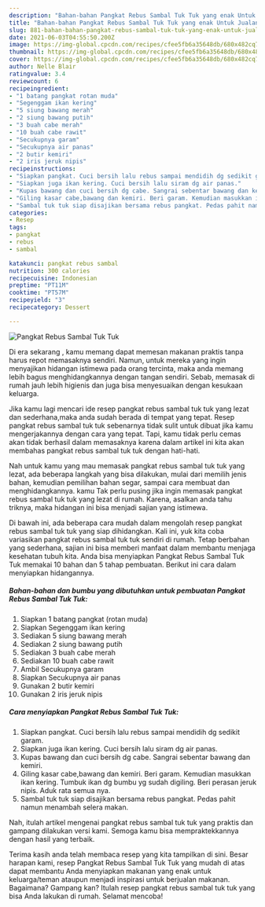 ```yaml
---
description: "Bahan-bahan Pangkat Rebus Sambal Tuk Tuk yang enak Untuk Jualan"
title: "Bahan-bahan Pangkat Rebus Sambal Tuk Tuk yang enak Untuk Jualan"
slug: 881-bahan-bahan-pangkat-rebus-sambal-tuk-tuk-yang-enak-untuk-jualan
date: 2021-06-03T04:55:50.200Z
image: https://img-global.cpcdn.com/recipes/cfee5fb6a35648db/680x482cq70/pangkat-rebus-sambal-tuk-tuk-foto-resep-utama.jpg
thumbnail: https://img-global.cpcdn.com/recipes/cfee5fb6a35648db/680x482cq70/pangkat-rebus-sambal-tuk-tuk-foto-resep-utama.jpg
cover: https://img-global.cpcdn.com/recipes/cfee5fb6a35648db/680x482cq70/pangkat-rebus-sambal-tuk-tuk-foto-resep-utama.jpg
author: Nelle Blair
ratingvalue: 3.4
reviewcount: 6
recipeingredient:
- "1 batang pangkat rotan muda"
- "Segenggam ikan kering"
- "5 siung bawang merah"
- "2 siung bawang putih"
- "3 buah cabe merah"
- "10 buah cabe rawit"
- "Secukupnya garam"
- "Secukupnya air panas"
- "2 butir kemiri"
- "2 iris jeruk nipis"
recipeinstructions:
- "Siapkan pangkat. Cuci bersih lalu rebus sampai mendidih dg sedikit garam."
- "Siapkan juga ikan kering. Cuci bersih lalu siram dg air panas."
- "Kupas bawang dan cuci bersih dg cabe. Sangrai sebentar bawang dan kemiri."
- "Giling kasar cabe,bawang dan kemiri. Beri garam. Kemudian masukkan ikan kering. Tumbuk ikan dg bumbu yg sudah digiling. Beri perasan jeruk nipis. Aduk rata semua nya."
- "Sambal tuk tuk siap disajikan bersama rebus pangkat. Pedas pahit namun menambah selera makan."
categories:
- Resep
tags:
- pangkat
- rebus
- sambal

katakunci: pangkat rebus sambal 
nutrition: 300 calories
recipecuisine: Indonesian
preptime: "PT11M"
cooktime: "PT57M"
recipeyield: "3"
recipecategory: Dessert

---
```



![Pangkat Rebus Sambal Tuk Tuk](https://img-global.cpcdn.com/recipes/cfee5fb6a35648db/680x482cq70/pangkat-rebus-sambal-tuk-tuk-foto-resep-utama.jpg)

Di era  sekarang , kamu memang dapat memesan makanan praktis tanpa harus repot memasaknya sendiri. Namun, untuk mereka yang ingin menyajikan hidangan istimewa pada orang tercinta, maka anda memang lebih bagus menghidangkannya dengan tangan sendiri. Sebab, memasak di rumah jauh lebih higienis dan juga bisa menyesuaikan dengan kesukaan keluarga.

Jika kamu lagi mencari ide resep pangkat rebus sambal tuk tuk yang lezat dan sederhana,maka anda sudah berada di tempat yang tepat. Resep pangkat rebus sambal tuk tuk  sebenarnya tidak sulit untuk dibuat jika kamu mengerjakannya dengan cara yang tepat. Tapi, kamu tidak perlu cemas akan tidak berhasil dalam memasaknya 
karena dalam artikel ini kita akan membahas pangkat rebus sambal tuk tuk dengan hati-hati.  



Nah untuk kamu yang mau memasak pangkat rebus sambal tuk tuk yang lezat, ada beberapa langkah yang bisa dilakukan, mulai dari memilih jenis bahan, kemudian pemilihan bahan segar, sampai cara membuat dan menghidangkannya. kamu Tak perlu pusing jika ingin memasak pangkat rebus sambal tuk tuk yang lezat di rumah. Karena, asalkan anda  tahu triknya, maka hidangan ini bisa menjadi sajian yang istimewa.

Di bawah ini, ada beberapa cara mudah dalam mengolah resep pangkat rebus sambal tuk tuk yang siap dihidangkan. Kali ini, yuk kita coba variasikan pangkat rebus sambal tuk tuk sendiri di rumah. Tetap berbahan yang sederhana, sajian ini bisa memberi manfaat dalam membantu menjaga kesehatan tubuh kita. Anda bisa menyiapkan Pangkat Rebus Sambal Tuk Tuk memakai 10 bahan dan 5 tahap pembuatan. Berikut ini cara dalam menyiapkan hidangannya.

<!--inarticleads1-->

##### Bahan-bahan dan bumbu yang dibutuhkan untuk pembuatan Pangkat Rebus Sambal Tuk Tuk:

1. Siapkan 1 batang pangkat (rotan muda)
1. Siapkan Segenggam ikan kering
1. Sediakan 5 siung bawang merah
1. Sediakan 2 siung bawang putih
1. Sediakan 3 buah cabe merah
1. Sediakan 10 buah cabe rawit
1. Ambil Secukupnya garam
1. Siapkan Secukupnya air panas
1. Gunakan 2 butir kemiri
1. Gunakan 2 iris jeruk nipis




<!--inarticleads2-->

##### Cara menyiapkan Pangkat Rebus Sambal Tuk Tuk:

1. Siapkan pangkat. Cuci bersih lalu rebus sampai mendidih dg sedikit garam.
1. Siapkan juga ikan kering. Cuci bersih lalu siram dg air panas.
1. Kupas bawang dan cuci bersih dg cabe. Sangrai sebentar bawang dan kemiri.
1. Giling kasar cabe,bawang dan kemiri. Beri garam. Kemudian masukkan ikan kering. Tumbuk ikan dg bumbu yg sudah digiling. Beri perasan jeruk nipis. Aduk rata semua nya.
1. Sambal tuk tuk siap disajikan bersama rebus pangkat. Pedas pahit namun menambah selera makan.




Nah, itulah artikel mengenai  pangkat rebus sambal tuk tuk  yang praktis dan gampang dilakukan versi kami. Semoga kamu bisa mempraktekkannya dengan hasil yang terbaik. 

Terima kasih anda telah membaca resep yang kita tampilkan di sini. Besar harapan kami, resep  Pangkat Rebus Sambal Tuk Tuk yang mudah di atas dapat membantu Anda menyiapkan makanan yang enak untuk keluarga/teman ataupun menjadi inspirasi untuk berjualan makanan. Bagaimana? Gampang kan? Itulah resep pangkat rebus sambal tuk tuk yang bisa Anda lakukan di rumah. Selamat mencoba!

